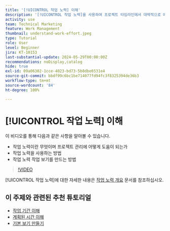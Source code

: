 ```yaml
---
title: '[!UICONTROL 작업 노력] 이해'
description: '[!UICONTROL 작업 노력]을 사용하여 프로젝트 타임라인에서 대략적으로 예측된 시간을 파악할 수 있는 방법에 대해 알아봅니다.'
activity: use
team: Technical Marketing
feature: Work Management
thumbnail: understand-work-effort.jpeg
type: Tutorial
role: User
level: Beginner
jira: KT-10153
last-substantial-update: 2024-05-29T00:00:00Z
recommendations: noDisplay,catalog
hide: true
exl-id: 09a06302-1cce-4023-bd73-5b8dbe6531e4
source-git-commit: bbdf99c6bc1be714077fd94fc3f8325394de36b3
workflow-type: tm+mt
source-wordcount: '84'
ht-degree: 100%

---
```


# [!UICONTROL 작업 노력] 이해

이 비디오를 통해 다음과 같은 사항을 알아볼 수 있습니다.

* 작업 노력이란 무엇이며 프로젝트 관리에 어떻게 도움이 되는가
* 작업 노력을 사용하는 방법
* 작업 노력 작업 보기를 만드는 방법

>[!VIDEO](https://video.tv.adobe.com/v/3429446/?quality=12&learn=on&enablevpops=1)

[!UICONTROL 작업 노력]에 대한 자세한 내용은 [작업 노력 개요](https://experienceleague.adobe.com/docs/workfront/using/manage-work/tasks/task-information/work-effort.html?lang=ko-KR) 문서를 참조하십시오.

## 이 주제와 관련된 추천 튜토리얼

* [작업 기간 이해](/help/manage-work/tasks/understand-task-durations.md)
* [계획된 시간 이해](/help/manage-work/tasks/understand-planned-hours.md)
* [기본 보기 만들기](/help/reporting/basic-reporting/create-a-basic-view.md)

